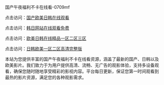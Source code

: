 国产午夜福利不卡在线看-0709mf

点击访问：<a href="https://heiliaoxqkkct.pages.dev">国产欧美日韩在线观看</a>

点击访问：<a href="https://heiliaoxwd5i8.pages.dev">韩日网站在线观看免费</a>

点击访问：<a href="https://heiliaowt0d7p.pages.dev">欧美日韩在线精品一区二区三区</a>

点击访问：<a href="https://heiliaoga6s9v.pages.dev">日韩欧美一区二区高清完整版</a>

本站为您提供丰富的国产午夜福利不卡在线看资源，涵盖了最新的国产、日韩以及欧美影片。我们致力于为用户提供高清、流畅、无广告的观影体验，支持多设备观看，确保您随时随地享受精彩的影视内容。平台每日更新，保证您第一时间观看到最热的影片资源，满足您的各种观影需求。

<span style="display:none;">[Canonical link](https://github.com/bg20250709/bg15 ）</span>
